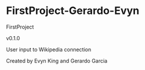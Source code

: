 # FirstProject-Gerardo-Evyn

FirstProject

v0.1.0

User input to Wikipedia connection

Created by Evyn King and Gerardo Garcia
